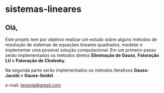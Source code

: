 <h1>sistemas-lineares</h1>

<h2>Olá,</h2>

Este projeto tem por objetivo realizar um estudo sobre alguns métodos de resolução de sistemas de equações lineares quadrados, modelar e implementar uma possível solução computacional. Em um primeiro passo serão implementados os métodos diretos <strong>Eliminação de Gauss</strong>, <strong>Fatoração LU</strong> e <strong>Fatoração de Cholesky</strong>.

Na segunda parte serão implementados os métodos iterativos <strong>Gauss-Jacobi</strong> e <strong>Gauss-Seidel</strong>.

e-mail: tensoja@gmail.com